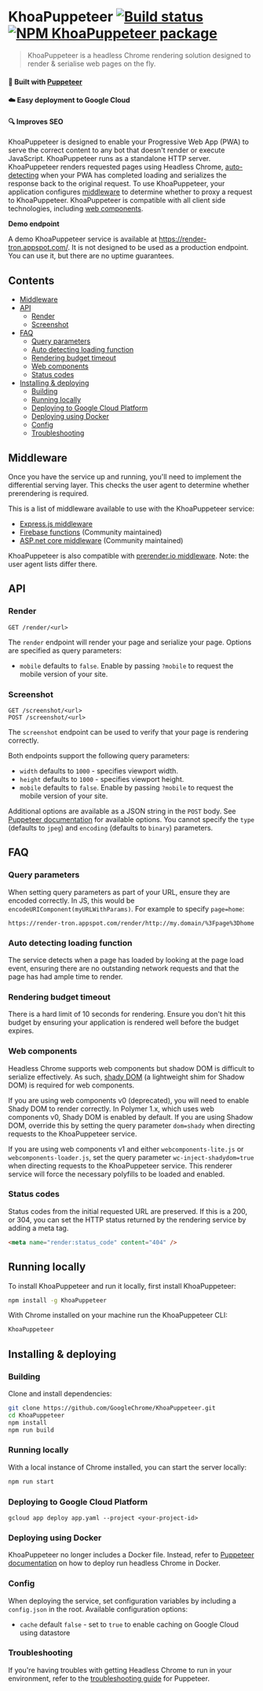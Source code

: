 # KhoaPuppeteer [![Build status](https://travis-ci.org/GoogleChrome/KhoaPuppeteer.svg?branch=master)](https://travis-ci.org/GoogleChrome/KhoaPuppeteer) [![NPM KhoaPuppeteer package](https://img.shields.io/npm/v/KhoaPuppeteer.svg)](https://npmjs.org/package/KhoaPuppeteer)

> KhoaPuppeteer is a headless Chrome rendering solution designed to render & serialise web pages on the fly.

#### :hammer: Built with [Puppeteer](https://github.com/GoogleChrome/puppeteer)
#### :cloud: Easy deployment to Google Cloud
#### :mag: Improves SEO

KhoaPuppeteer is designed to enable your Progressive Web App (PWA) to serve the correct
content to any bot that doesn't render or execute JavaScript. KhoaPuppeteer runs as a
standalone HTTP server. KhoaPuppeteer renders requested pages using Headless Chrome,
[auto-detecting](#auto-detecting-loading-function) when your PWA has completed loading
and serializes the response back to the original request. To use KhoaPuppeteer, your application
configures [middleware](#middleware) to determine whether to proxy a request to KhoaPuppeteer.
KhoaPuppeteer is compatible with all client side technologies, including [web components](#web-components).

**Demo endpoint**

A demo KhoaPuppeteer service is available at https://render-tron.appspot.com/. It is not designed
to be used as a production endpoint. You can use it, but there are no uptime guarantees.

## Contents
- [Middleware](#middleware)
- [API](#api)
  - [Render](#render)
  - [Screenshot](#screenshot)
- [FAQ](#faq)
  - [Query parameters](#query-parameters)
  - [Auto detecting loading function](#auto-detecting-loading-function)
  - [Rendering budget timeout](#rendering-budget-timeout)
  - [Web components](#web-components)
  - [Status codes](#status-codes)
- [Installing & deploying](#installing--deploying)
  - [Building](#building)
  - [Running locally](#running-locally)
  - [Deploying to Google Cloud Platform](#deploying-to-google-cloud-platform)
  - [Deploying using Docker](#deploying-using-docker)
  - [Config](#config)
  - [Troubleshooting](#troubleshooting)

## Middleware
Once you have the service up and running, you'll need to implement the differential serving
layer. This checks the user agent to determine whether prerendering is required.

This is a list of middleware available to use with the KhoaPuppeteer service:
 * [Express.js middleware](/middleware)
 * [Firebase functions](https://github.com/justinribeiro/pwa-firebase-functions-botrender) (Community maintained)
 * [ASP.net core middleware](https://github.com/galamai/AspNetCore.KhoaPuppeteer) (Community maintained)

KhoaPuppeteer is also compatible with [prerender.io middleware](https://prerender.io/documentation/install-middleware).
Note: the user agent lists differ there.

## API

### Render
```
GET /render/<url>
```

The `render` endpoint will render your page and serialize your page. Options are
specified as query parameters:
 * `mobile` defaults to `false`. Enable by passing `?mobile` to request the
  mobile version of your site.

### Screenshot
```
GET /screenshot/<url>
POST /screenshot/<url>
```

The `screenshot` endpoint can be used to verify that your page is rendering
correctly.

Both endpoints support the following query parameters:
 * `width` defaults to `1000` - specifies viewport width.
 * `height` defaults to `1000` - specifies viewport height.
 * `mobile` defaults to `false`. Enable by passing `?mobile` to request the
  mobile version of your site.

Additional options are available as a JSON string in the `POST` body. See
[Puppeteer documentation](https://github.com/GoogleChrome/puppeteer/blob/v1.6.0/docs/api.md#pagescreenshotoptions)
for available options. You cannot specify the `type` (defaults to `jpeg`) and
`encoding` (defaults to `binary`) parameters.

## FAQ

### Query parameters
When setting query parameters as part of your URL, ensure they are encoded correctly. In JS,
this would be `encodeURIComponent(myURLWithParams)`. For example to specify `page=home`:
```
https://render-tron.appspot.com/render/http://my.domain/%3Fpage%3Dhome
```

### Auto detecting loading function
The service detects when a page has loaded by looking at the page load event, ensuring there
are no outstanding network requests and that the page has had ample time to render.

### Rendering budget timeout
There is a hard limit of 10 seconds for rendering. Ensure you don't hit this budget by ensuring
your application is rendered well before the budget expires.

### Web components
Headless Chrome supports web components but shadow DOM is difficult to serialize effectively.
As such, [shady DOM](https://github.com/webcomponents/shadydom) (a lightweight shim for Shadow DOM)
is required for web components.

If you are using web components v0 (deprecated), you will need to enable Shady DOM to
render correctly. In Polymer 1.x, which uses web components v0, Shady DOM is enabled by default.
If you are using Shadow DOM, override this by setting the query parameter `dom=shady` when
directing requests to the KhoaPuppeteer service.

If you are using web components v1 and either `webcomponents-lite.js` or `webcomponents-loader.js`,
set the query parameter `wc-inject-shadydom=true` when directing requests to the KhoaPuppeteer
service. This renderer service will force the necessary polyfills to be loaded and enabled.

### Status codes
Status codes from the initial requested URL are preserved. If this is a 200, or 304, you can
set the HTTP status returned by the rendering service by adding a meta tag.
```html
<meta name="render:status_code" content="404" />
```

## Running locally
To install KhoaPuppeteer and run it locally, first install KhoaPuppeteer:
```bash
npm install -g KhoaPuppeteer
```

With Chrome installed on your machine run the KhoaPuppeteer CLI:
```bash
KhoaPuppeteer
```

## Installing & deploying

### Building
Clone and install dependencies:
```bash
git clone https://github.com/GoogleChrome/KhoaPuppeteer.git
cd KhoaPuppeteer
npm install
npm run build
```

### Running locally
With a local instance of Chrome installed, you can start the server locally:
```bash
npm run start
```

### Deploying to Google Cloud Platform
```
gcloud app deploy app.yaml --project <your-project-id>
```

### Deploying using Docker
KhoaPuppeteer no longer includes a Docker file. Instead, refer to
[Puppeteer documentation](https://github.com/GoogleChrome/puppeteer/blob/master/docs/troubleshooting.md#running-puppeteer-in-docker)
on how to deploy run headless Chrome in Docker.

### Config
When deploying the service, set configuration variables by including a `config.json` in the
root. Available configuration options:
 * `cache` default `false` - set to `true` to enable caching on Google Cloud using datastore

### Troubleshooting
If you're having troubles with getting Headless Chrome to run in your
environment, refer to the
[troubleshooting guide](https://github.com/GoogleChrome/puppeteer/blob/master/docs/troubleshooting.md)
for Puppeteer.
